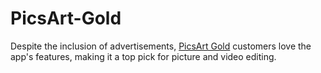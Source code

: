 # PicsArt-Gold
Despite the inclusion of advertisements, [PicsArt Gold](https://www.picsart.one/) customers love the app's features, making it a top pick for picture and video editing.
